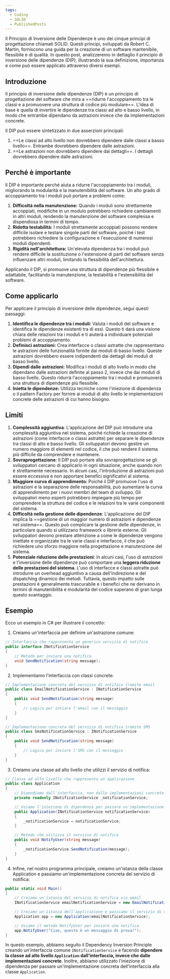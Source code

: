 ```yaml
---
tags:
  - Coding
  - SOLID
  - PublishedPosts
---
```



Il Principio di Inversione delle Dipendenze è uno dei cinque principi di progettazione chiamati SOLID. Questi principi, sviluppati da Robert C. Martin, forniscono una guida per la creazione di un software mantenibile, flessibile e di qualità. In questo post, analizzeremo in dettaglio il principio di inversione delle dipendenze (DIP), illustrando la sua definizione, importanza e come può essere applicato attraverso diversi esempi.

## Introduzione

Il principio di inversione delle dipendenze (DIP) è un principio di progettazione del software che mira a ==ridurre l'accoppiamento tra le classi e a promuovere una struttura di codice più modulare==. L'idea di base è quella di invertire le dipendenze tra classi ad alto e basso livello, in modo che entrambe dipendano da astrazioni invece che da implementazioni concrete.

Il DIP può essere sintetizzato in due asserzioni principali:

1. ==Le classi ad alto livello non dovrebbero dipendere dalle classi a basso livello==. Entrambe dovrebbero dipendere dalle astrazioni.
2. ==Le astrazioni non dovrebbero dipendere dai dettagli==. I dettagli dovrebbero dipendere dalle astrazioni.

## Perché è importante

Il DIP è importante perché aiuta a ridurre l'accoppiamento tra i moduli, migliorando la modularità e la manutenibilità del software. Un alto grado di accoppiamento tra i moduli può portare a problemi come:

1. **Difficoltà nella manutenzione:** Quando i moduli sono strettamente accoppiati, modifiche in un modulo potrebbero richiedere cambiamenti in altri moduli, rendendo la manutenzione del software complessa e dispendiosa in termini di tempo.
2. **Ridotta testabilità:** I moduli strettamente accoppiati possono rendere difficile isolare e testare singole parti del software, poiché i test potrebbero richiedere la configurazione e l'esecuzione di numerosi moduli dipendenti.
3. **Rigidità nell'architettura:** Un'elevata dipendenza tra i moduli può rendere difficile la sostituzione o l'estensione di parti del software senza influenzare altri moduli, limitando la flessibilità dell'architettura.

Applicando il DIP, si promuove una struttura di dipendenze più flessibile e adattabile, facilitando la manutenzione, la testabilità e l'estensibilità del software.

## Come applicarlo

Per applicare il principio di inversione delle dipendenze, segui questi passaggi:

1. **Identifica le dipendenze tra i moduli:** Valuta i moduli del software e identifica le dipendenze esistenti tra di essi. Questo ti darà una visione chiara delle relazioni tra i moduli e ti aiuterà a individuare potenziali problemi di accoppiamento.
2. **Definisci astrazioni:** Crea interfacce o classi astratte che rappresentano le astrazioni delle funzionalità fornite dai moduli di basso livello. Queste astrazioni dovrebbero essere indipendenti dai dettagli dei moduli di basso livello.
3. **Dipendi dalle astrazioni:** Modifica i moduli di alto livello in modo che dipendano dalle astrazioni definite al passo 2, invece che dai moduli di basso livello. Questo ridurrà l'accoppiamento tra i moduli e promuoverà una struttura di dipendenze più flessibile.
4. **Inietta le dipendenze:** Utilizza tecniche come l'iniezione di dipendenza o il pattern Factory per fornire ai moduli di alto livello le implementazioni concrete delle astrazioni di cui hanno bisogno.

## Limiti

1. **Complessità aggiuntiva**: L'applicazione del DIP può introdurre una complessità aggiuntiva nel sistema, poiché richiede la creazione di astrazioni (come interfacce o classi astratte) per separare le dipendenze tra classi di alto e basso livello. Gli sviluppatori devono gestire un numero maggiore di elementi nel codice, il che può rendere il sistema più difficile da comprendere e mantenere.
2. **Sovraprogettazione**: Il DIP può portare alla sovraprogettazione se gli sviluppatori cercano di applicarlo in ogni situazione, anche quando non è strettamente necessario. In alcuni casi, l'introduzione di astrazioni può essere eccessiva e non apportare benefici significativi al sistema.
3. **Maggiore curva di apprendimento**: Poiché il DIP promuove l'uso di astrazioni e la separazione delle responsabilità, può aumentare la curva di apprendimento per i nuovi membri del team di sviluppo. Gli sviluppatori meno esperti potrebbero impiegare più tempo per comprendere la struttura del codice e le relazioni tra le varie componenti del sistema.
4. **Difficoltà nella gestione delle dipendenze**: L'applicazione del DIP implica la ==gestione di un maggior numero di astrazioni e dipendenze nel sistema==. Questo può complicare la gestione delle dipendenze, in particolare quando si utilizzano framework o librerie esterne. Gli sviluppatori devono prestare attenzione a come le dipendenze vengono iniettate e organizzate tra le varie classi e interfacce, il che può richiedere uno sforzo maggiore nella progettazione e manutenzione del sistema.
5. **Potenziale riduzione delle prestazioni**: In alcuni casi, l'uso di astrazioni e l'inversione delle dipendenze può comportare una **leggera riduzione delle prestazioni del sistema**. L'uso di interfacce e classi astratte può introdurre un overhead aggiuntivo a causa dell'indirezione e del dispatching dinamico dei metodi. Tuttavia, questo impatto sulle prestazioni è generalmente trascurabile e i benefici che ne derivano in termini di manutenibilità e modularità del codice superano di gran lunga questo svantaggio.

## Esempio

Ecco un esempio in C# per illustrare il concetto:

1.  Creiamo un'interfaccia per definire un'astrazione comune:

```csharp
// Interfaccia che rappresenta un generico servizio di notifica
public interface INotificationService
{
    // Metodo per inviare una notifica
    void SendNotification(string message);
}
```

2.  Implementiamo l'interfaccia con classi concrete:
```csharp
// Implementazione concreta del servizio di notifica tramite email
public class EmailNotificationService : INotificationService
{
    public void SendNotification(string message)
    {
        // Logica per inviare l'email con il messaggio
    }
}

// Implementazione concreta del servizio di notifica tramite SMS
public class SmsNotificationService : INotificationService
{
    public void SendNotification(string message)
    {
        // Logica per inviare l'SMS con il messaggio
    }
}
```

3.  Creiamo una classe ad alto livello che utilizzi il servizio di notifica:

```csharp
// Classe ad alto livello che rappresenta un'applicazione
public class Application
{
    // Dipendiamo dall'interfaccia, non dalle implementazioni concrete
    private readonly INotificationService _notificationService;

    // Usiamo l'iniezione di dipendenza per passare un'implementazione concreta dell'interfaccia
    public Application(INotificationService notificationService)
    {
        _notificationService = notificationService;
    }

    // Metodo che utilizza il servizio di notifica
    public void NotifyUser(string message)
    {
        _notificationService.SendNotification(message);
    }
}

```

4.  Infine, nel nostro programma principale, creiamo un'istanza della classe Application e passiamo un'implementazione concreta del servizio di notifica:

```csharp
public static void Main()
{
    // Creiamo un'istanza del servizio di notifica via email
    INotificationService emailNotificationService = new EmailNotificationService();

    // Creiamo un'istanza dell'applicazione e passiamo il servizio di notifica desiderato
    Application app = new Application(emailNotificationService);

    // Usiamo il metodo NotifyUser per inviare una notifica
    app.NotifyUser("Ciao, questo è un messaggio di prova!");
}
```

In questo esempio, abbiamo seguito il Dependency Inversion Principle creando un'interfaccia comune `INotificationService` e facendo **dipendere la classe ad alto livello `Application` dall'interfaccia, invece che dalle implementazioni concrete**. Inoltre, abbiamo utilizzato l'iniezione di dipendenza per passare un'implementazione concreta dell'interfaccia alla classe `Application`.